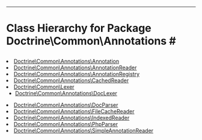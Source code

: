 - - -

# Class Hierarchy for Package Doctrine\Common\Annotations #<ul>
<li><a href="https://github.com/JeyDotC/Hirudo-docs/blob/master/doctrine/common/annotations/annotation.html">Doctrine\Common\Annotations\Annotation</a></li>
<li><a href="https://github.com/JeyDotC/Hirudo-docs/blob/master/doctrine/common/annotations/annotationreader.html">Doctrine\Common\Annotations\AnnotationReader</a></li>
<li><a href="https://github.com/JeyDotC/Hirudo-docs/blob/master/doctrine/common/annotations/annotationregistry.html">Doctrine\Common\Annotations\AnnotationRegistry</a></li>
<li><a href="https://github.com/JeyDotC/Hirudo-docs/blob/master/doctrine/common/annotations/cachedreader.html">Doctrine\Common\Annotations\CachedReader</a></li>
<li><a href="https://github.com/JeyDotC/Hirudo-docs/blob/master/doctrine/common/lexer.html">Doctrine\Common\Lexer</a><ul>
<li><a href="https://github.com/JeyDotC/Hirudo-docs/blob/master/doctrine/common/annotations/doclexer.html">Doctrine\Common\Annotations\DocLexer</a></li>
</ul>
</li>
<li><a href="https://github.com/JeyDotC/Hirudo-docs/blob/master/doctrine/common/annotations/docparser.html">Doctrine\Common\Annotations\DocParser</a></li>
<li><a href="https://github.com/JeyDotC/Hirudo-docs/blob/master/doctrine/common/annotations/filecachereader.html">Doctrine\Common\Annotations\FileCacheReader</a></li>
<li><a href="https://github.com/JeyDotC/Hirudo-docs/blob/master/doctrine/common/annotations/indexedreader.html">Doctrine\Common\Annotations\IndexedReader</a></li>
<li><a href="https://github.com/JeyDotC/Hirudo-docs/blob/master/doctrine/common/annotations/phpparser.html">Doctrine\Common\Annotations\PhpParser</a></li>
<li><a href="https://github.com/JeyDotC/Hirudo-docs/blob/master/doctrine/common/annotations/simpleannotationreader.html">Doctrine\Common\Annotations\SimpleAnnotationReader</a></li>
</ul>
